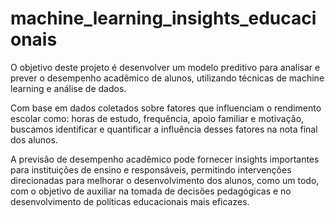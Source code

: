 # machine_learning_insights_educacionais
O objetivo deste projeto é desenvolver um modelo preditivo para analisar e prever o desempenho acadêmico de alunos, utilizando técnicas de machine learning e análise de dados.

Com base em dados coletados sobre fatores que influenciam o rendimento escolar como: horas de estudo, frequência, apoio familiar e motivação, buscamos identificar e quantificar a influência desses fatores na nota final dos alunos.

A previsão de desempenho acadêmico pode fornecer insights importantes para instituições de ensino e responsáveis, permitindo intervenções direcionadas para melhorar o desenvolvimento dos alunos, como um todo, com o objetivo de auxiliar na tomada de decisões pedagógicas e no desenvolvimento de políticas educacionais mais eficazes.
